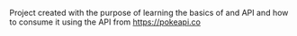 Project created with the purpose of learning the basics of and API and how to consume it using the API from https://pokeapi.co
